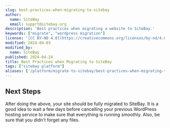 ```yaml
---
slug: best-practices-when-migrating-to-sitebay
author:
  name: SiteBay
  email: supprt@sitebay.org
description: 'Best practices when migrating a website to SiteBay.'
keywords: ["migrate", "wordpress migration"]
license: '[CC BY-ND 4.0](https://creativecommons.org/licenses/by-nd/4.0)'
modified: 2024-04-03
modified_by:
  name: SiteBay
published: 2024-04-24
title: Best Practices when Migrating to SiteBay
tags: ["sitebay platform"]
aliases: ['/platform/migrate-to-sitebay/best-practices-when-migrating-to-sitebay/']
---
```


## Next Steps

After doing the above, your site should be fully migrated to SiteBay. It is a good idea to wait a few days before cancelling your previous WordPress hosting service to make sure that everything is running smoothly. Also, be sure that you didn't forget any files.
